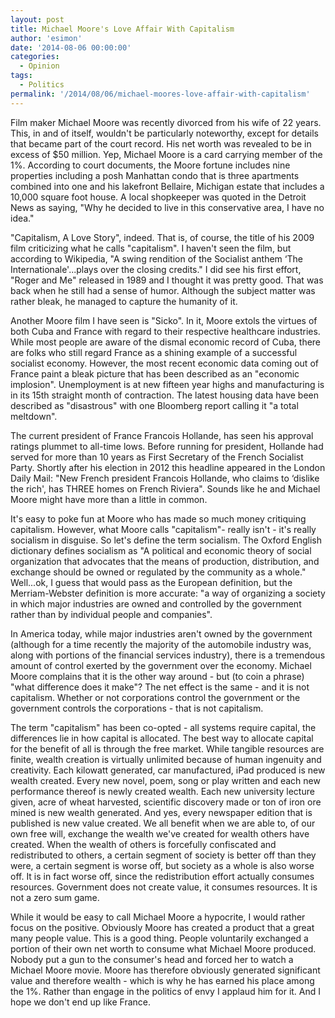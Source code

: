 ```yaml
---
layout: post
title: Michael Moore's Love Affair With Capitalism
author: 'esimon'
date: '2014-08-06 00:00:00'
categories:
  - Opinion
tags:
  - Politics
permalink: '/2014/08/06/michael-moores-love-affair-with-capitalism'
---
```

Film maker Michael Moore was recently divorced from his wife of 22 years. This, in and of itself, wouldn't be particularly noteworthy, except for details that became part of the court record. His net worth was revealed to be in excess of $50 million. Yep, Michael Moore is a card carrying member of the 1%. According to court documents, the Moore fortune includes nine properties including a posh Manhattan condo that is three apartments combined into one and his lakefront Bellaire, Michigan estate that includes a 10,000 square foot house. A local shopkeeper was quoted in the Detroit News as saying, "Why he decided to live in this conservative area, I have no idea." 

"Capitalism, A Love Story", indeed. That is, of course, the title of his 2009 film criticizing what he calls "capitalism". I haven't seen the film, but according to Wikipedia, "A swing rendition of the Socialist anthem ‘The Internationale'...plays over the closing credits." I did see his first effort, "Roger and Me" released in 1989 and I thought it was pretty good. That was back when he still had a sense of humor. Although the subject matter was rather bleak, he managed to capture the humanity of it. 

Another Moore film I have seen is "Sicko". In it, Moore extols the virtues of both Cuba and France with regard to their respective healthcare industries. While most people are aware of the dismal economic record of Cuba, there are folks who still regard France as a shining example of a successful socialist economy. However, the most recent economic data coming out of France paint a bleak picture that has been described as an "economic implosion". Unemployment is at new fifteen year highs and manufacturing is in its 15th straight month of contraction. The latest housing data have been described as "disastrous" with one Bloomberg report calling it "a total meltdown". 

The current president of France Francois Hollande, has seen his approval ratings plummet to all-time lows. Before running for president, Hollande had served for more than 10 years as First Secretary of the French Socialist Party. Shortly after his election in 2012 this headline appeared in the London Daily Mail: "New French president Francois Hollande, who claims to ‘dislike the rich', has THREE homes on French Riviera". Sounds like he and Michael Moore might have more than a little in common. 

It's easy to poke fun at Moore who has made so much money critiquing capitalism. However, what Moore calls "capitalism"- really isn't - it's really socialism in disguise. So let's define the term socialism. The Oxford English dictionary defines socialism as "A political and economic theory of social organization that advocates that the means of production, distribution, and exchange should be owned or regulated by the community as a whole." Well...ok, I guess that would pass as the European definition, but the Merriam-Webster definition is more accurate: "a way of organizing a society in which major industries are owned and controlled by the government rather than by individual people and companies". 

In America today, while major industries aren't owned by the government (although for a time recently the majority of the automobile industry was, along with portions of the financial services industry), there is a tremendous amount of control exerted by the government over the economy. Michael Moore complains that it is the other way around - but (to coin a phrase) "what difference does it make"? The net effect is the same - and it is not capitalism. Whether or not corporations control the government or the government controls the corporations - that is not capitalism. 

The term "capitalism" has been co-opted - all systems require capital, the differences lie in how capital is allocated. The best way to allocate capital for the benefit of all is through the free market. While tangible resources are finite, wealth creation is virtually unlimited because of human ingenuity and creativity. Each kilowatt generated, car manufactured, iPad produced is new wealth created. Every new novel, poem, song or play written and each new performance thereof is newly created wealth. Each new university lecture given, acre of wheat harvested, scientific discovery made or ton of iron ore mined is new wealth generated. And yes, every newspaper edition that is published is new value created. We all benefit when we are able to, of our own free will, exchange the wealth we've created for wealth others have created. When the wealth of others is forcefully confiscated and redistributed to others, a certain segment of society is better off than they were, a certain segment is worse off, but society as a whole is also worse off. It is in fact worse off, since the redistribution effort actually consumes resources. Government does not create value, it consumes resources. It is not a zero sum game. 

While it would be easy to call Michael Moore a hypocrite, I would rather focus on the positive. Obviously Moore has created a product that a great many people value. This is a good thing. People voluntarily exchanged a portion of their own net worth to consume what Michael Moore produced. Nobody put a gun to the consumer's head and forced her to watch a Michael Moore movie. Moore has therefore obviously generated significant value and therefore wealth - which is why he has earned his place among the 1%. Rather than engage in the politics of envy I applaud him for it. And I hope we don't end up like France. 

